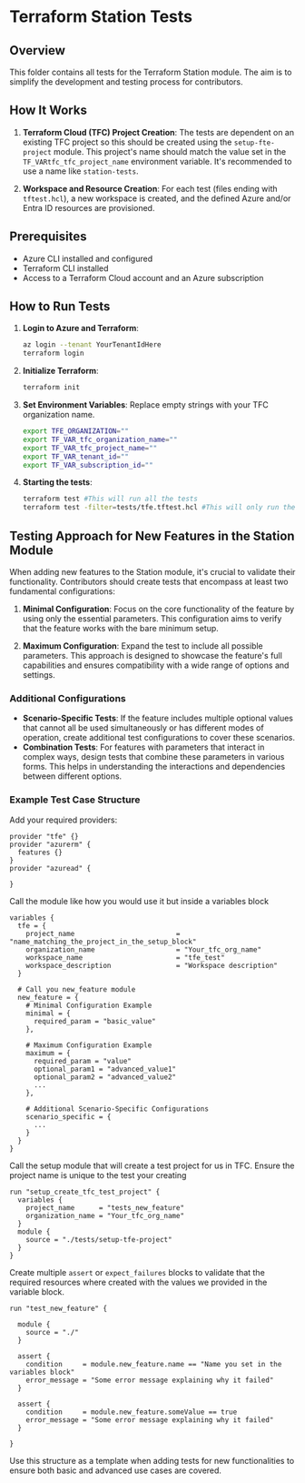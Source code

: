 # Terraform Station Tests

## Overview

This folder contains all tests for the Terraform Station module. The aim is to simplify the development and testing process for contributors.

## How It Works

1. **Terraform Cloud (TFC) Project Creation**: The tests are dependent on an existing TFC project so this should be created using the `setup-fte-project` module. This project's name should match the value set in the `TF_VARtfc_tfc_project_name` environment variable. It's recommended to use a name like `station-tests`.

2. **Workspace and Resource Creation**: For each test (files ending with `tftest.hcl`), a new workspace is created, and the defined Azure and/or Entra ID resources are provisioned.

## Prerequisites

- Azure CLI installed and configured
- Terraform CLI installed
- Access to a Terraform Cloud account and an Azure subscription

## How to Run Tests

1. **Login to Azure and Terraform**:
    ```bash
    az login --tenant YourTenantIdHere
    terraform login
    ```

2. **Initialize Terraform**:
    ```bash
    terraform init
    ```

3. **Set Environment Variables**:
   Replace empty strings with your TFC organization name.
    ```bash
    export TFE_ORGANIZATION=""
    export TF_VAR_tfc_organization_name=""
    export TF_VAR_tfc_project_name=""
    export TF_VAR_tenant_id=""
    export TF_VAR_subscription_id=""
    ```

4. **Starting the tests**:
    ```bash
    terraform test #This will run all the tests
    terraform test -filter=tests/tfe.tftest.hcl #This will only run the tests for the tfe block
    ```

## Testing Approach for New Features in the Station Module

When adding new features to the Station module, it's crucial to validate their functionality. Contributors should create tests that encompass at least two fundamental configurations:

1. **Minimal Configuration**: Focus on the core functionality of the feature by using only the essential parameters. This configuration aims to verify that the feature works with the bare minimum setup.

2. **Maximum Configuration**: Expand the test to include all possible parameters. This approach is designed to showcase the feature's full capabilities and ensures compatibility with a wide range of options and settings.

### Additional Configurations

- **Scenario-Specific Tests**: If the feature includes multiple optional values that cannot all be used simultaneously or has different modes of operation, create additional test configurations to cover these scenarios. 
- **Combination Tests**: For features with parameters that interact in complex ways, design tests that combine these parameters in various forms. This helps in understanding the interactions and dependencies between different options.

### Example Test Case Structure

Add your required providers:
```hcl
provider "tfe" {}
provider "azurerm" {
  features {}
}
provider "azuread" {

}
```
Call the module like how you would use it but inside a variables block

```hcl
variables {
  tfe = {
    project_name                         = "name_matching_the_project_in_the_setup_block"
    organization_name                    = "Your_tfc_org_name"
    workspace_name                       = "tfe_test"
    workspace_description                = "Workspace description"
  }

  # Call you new_feature module
  new_feature = {
    # Minimal Configuration Example
    minimal = {
      required_param = "basic_value"
    },

    # Maximum Configuration Example
    maximum = {
      required_param = "value"
      optional_param1 = "advanced_value1"
      optional_param2 = "advanced_value2"
      ...
    },

    # Additional Scenario-Specific Configurations
    scenario_specific = {
      ...
    }
  }
}
```
Call the setup module that will create a test project for us in TFC. Ensure the project name is unique to the test your creating

```hcl
run "setup_create_tfc_test_project" {
  variables {
    project_name      = "tests_new_feature"
    organization_name = "Your_tfc_org_name"
  }
  module {
    source = "./tests/setup-tfe-project"
  }
}
``````
Create multiple `assert` or `expect_failures` blocks to validate that the required resources where created with the values we provided in the variable block.

```hcl
run "test_new_feature" {

  module {
    source = "./"
  }

  assert {
    condition     = module.new_feature.name == "Name you set in the variables block"
    error_message = "Some error message explaining why it failed"
  }

  assert {
    condition     = module.new_feature.someValue == true
    error_message = "Some error message explaining why it failed"
  }
  
}

```
Use this structure as a template when adding tests for new functionalities to ensure both basic and advanced use cases are covered.
